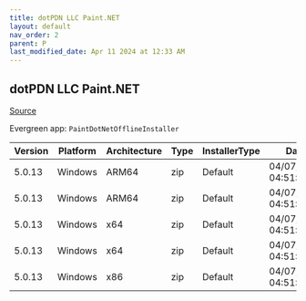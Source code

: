 ```yaml
---
title: dotPDN LLC Paint.NET
layout: default
nav_order: 2
parent: P
last_modified_date: Apr 11 2024 at 12:33 AM
---
```


## dotPDN LLC Paint.NET

[Source](https://getpaint.net/)

Evergreen app: `PaintDotNetOfflineInstaller`

| Version | Platform | Architecture | Type | InstallerType | Date                | Size     | URI                                                                                                                                                                                                                  |
| ------- | -------- | ------------ | ---- | ------------- | ------------------- | -------- | -------------------------------------------------------------------------------------------------------------------------------------------------------------------------------------------------------------------- |
| 5.0.13  | Windows  | ARM64        | zip  | Default       | 04/07/2023 04:51:31 | 58026078 | [https://github.com/paintdotnet/release/releases/download/v5.0.13/paint.net.5.0.13.install.arm64.zip](https://github.com/paintdotnet/release/releases/download/v5.0.13/paint.net.5.0.13.install.arm64.zip)           |
| 5.0.13  | Windows  | ARM64        | zip  | Default       | 04/07/2023 04:51:31 | 67075118 | [https://github.com/paintdotnet/release/releases/download/v5.0.13/paint.net.5.0.13.winmsi.arm64.zip](https://github.com/paintdotnet/release/releases/download/v5.0.13/paint.net.5.0.13.winmsi.arm64.zip)             |
| 5.0.13  | Windows  | x64          | zip  | Default       | 04/07/2023 04:51:31 | 65526921 | [https://github.com/paintdotnet/release/releases/download/v5.0.13/paint.net.5.0.13.install.x64.zip](https://github.com/paintdotnet/release/releases/download/v5.0.13/paint.net.5.0.13.install.x64.zip)               |
| 5.0.13  | Windows  | x64          | zip  | Default       | 04/07/2023 04:51:31 | 74036055 | [https://github.com/paintdotnet/release/releases/download/v5.0.13/paint.net.5.0.13.winmsi.x64.zip](https://github.com/paintdotnet/release/releases/download/v5.0.13/paint.net.5.0.13.winmsi.x64.zip)                 |
| 5.0.13  | Windows  | x86          | zip  | Default       | 04/07/2023 04:51:31 | 764318   | [https://github.com/paintdotnet/release/releases/download/v5.0.13/paint.net.5.0.13.install.anycpu.web.zip](https://github.com/paintdotnet/release/releases/download/v5.0.13/paint.net.5.0.13.install.anycpu.web.zip) |
